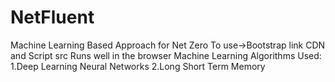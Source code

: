 # NetFluent
Machine Learning Based Approach for Net Zero
To use->Bootstrap
link CDN and Script src
Runs well in the browser
Machine Learning Algorithms Used:
1.Deep Learning Neural Networks
2.Long Short Term Memory
